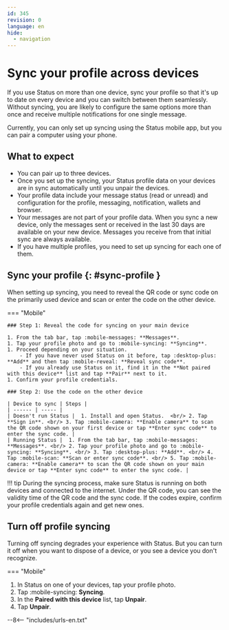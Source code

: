 ```yaml
---
id: 345
revision: 0
language: en
hide:
  - navigation
---
```


# Sync your profile across devices

If you use Status on more than one device, sync your profile so that it's up to date on every device and you can switch between them seamlessly. Without syncing, you are likely to configure the same options more than once and receive multiple notifications for one single message.

Currently, you can only set up syncing using the Status mobile app, but you can pair a computer using your phone.
<!---This feature will be available on Desktop in the next major release, I'll update this article when the new release comes out.--->

## What to expect

- You can pair up to three devices.
- Once you set up the syncing, your Status profile data on your devices are in sync automatically until you unpair the devices.
- Your profile data include your message status (read or unread) and configuration for the profile, messaging, notification, wallets and browser.
- Your messages are not part of your profile data. When you sync a new device, only the messages sent or received in the last 30 days are available on your new device. Messages you receive from that initial sync are always available.
- If you have multiple profiles, you need to set up syncing for each one of them.

## Sync your profile {: #sync-profile }

When setting up syncing, you need to reveal the QR code or sync code on the primarily used device and scan or enter the code on the other device.

=== "Mobile"

    ### Step 1: Reveal the code for syncing on your main device

    1. From the tab bar, tap :mobile-messages: **Messages**.
    1. Tap your profile photo and go to :mobile-syncing: **Syncing**. 
    1. Proceed depending on your situation.
        - If you have never used Status on it before, tap :desktop-plus: **Add** and then tap :mobile-reveal: **Reveal sync code**. 
        - If you already use Status on it, find it in the **Not paired with this device** list and tap **Pair** next to it.
    1. Confirm your profile credentials.
    
    ### Step 2: Use the code on the other device

    | Device to sync | Steps |
    | ------ | ----- |
    | Doesn't run Status |  1. Install and open Status.  <br/> 2. Tap **Sign in**. <br/> 3. Tap :mobile-camera: **Enable camera** to scan the QR code shown on your first device or tap **Enter sync code** to enter the sync code. | 
    | Running Status |  1. From the tab bar, tap :mobile-messages: **Messages**. <br/> 2. Tap your profile photo and go to :mobile-syncing: **Syncing**. <br/> 3. Tap :desktop-plus: **Add**. <br/> 4. Tap :mobile-scan: **Scan or enter sync code**. <br/> 5. Tap :mobile-camera: **Enable camera** to scan the QR code shown on your main device or tap **Enter sync code** to enter the sync code. |

!!! tip
    During the syncing process, make sure Status is running on both devices and connected to the internet. Under the QR code, you can see the validity time of the QR code and the sync code. If the codes expire, confirm your profile credentials again and get new ones.

## Turn off profile syncing

Turning off syncing degrades your experience with Status. But you can turn it off when you want to dispose of a device, or you see a device you don't recognize.

=== "Mobile"

1. In Status on one of your devices, tap your profile photo.
1. Tap :mobile-syncing: **Syncing**.
1. In the **Paired with this device** list, tap **Unpair**.
1. Tap **Unpair**.

--8<-- "includes/urls-en.txt"
